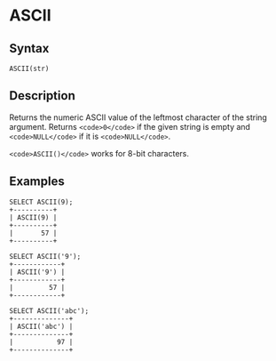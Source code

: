 
# ASCII

## Syntax


```
ASCII(str)
```

## Description


Returns the numeric ASCII value of the leftmost character of the string argument. Returns `<code>0</code>` if the given string is empty and `<code>NULL</code>` if it is `<code>NULL</code>`.


`<code>ASCII()</code>` works for 8-bit characters.


## Examples


```
SELECT ASCII(9);
+----------+
| ASCII(9) |
+----------+
|       57 |
+----------+

SELECT ASCII('9');
+------------+
| ASCII('9') |
+------------+
|         57 |
+------------+

SELECT ASCII('abc');
+--------------+
| ASCII('abc') |
+--------------+
|           97 |
+--------------+
```
